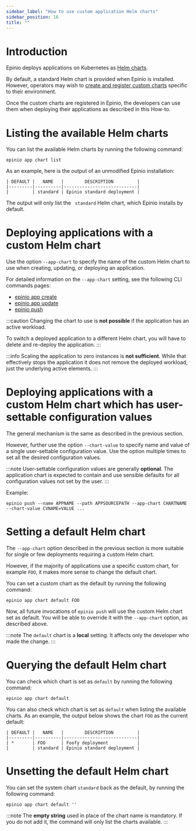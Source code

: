 ```yaml
---
sidebar_label: "How to use custom application Helm charts"
sidebar_position: 16
title: ""
---
```


<head>
  <link rel="canonical" href="https://docs.epinio.io/howtos/other/using_custom_appcharts"/>
</head>

# Introduction

Epinio deploys applications on Kubernetes as [Helm charts](https://helm.sh/).

By default, a standard Helm chart is provided when Epinio is installed.
However, operators may wish to [create and register custom charts](../customization/create_custom_appcharts.md) specific to their environment.

Once the custom charts are registered in Epinio, the developers can use them when deploying their
applications as described in this How-to.


# Listing the available Helm charts

You can list the available Helm charts by running the following command:

```
epinio app chart list
```

As an example, here is the output of an unmodified Epinio installation:

```
| DEFAULT |   NAME   |        DESCRIPTION         |
|---------|----------|----------------------------|
|         | standard | Epinio standard deployment |
```

The output will only list the ` standard` Helm chart, which Epinio installs by default.

# Deploying applications with a custom Helm chart

Use the option `--app-chart` to specify the name of the custom Helm chart to use when
creating, updating, or deploying an application.

For detailed information on the `--app-chart` setting, see the following CLI commands pages:

  - [epinio app create](../../references/commands/cli/app/epinio_app_create.md)
  - [epinio app update](../../references/commands/cli/app/epinio_app_update.md)
  - [epinio push](../../references/commands/cli/epinio_push.md)

:::caution
Changing the chart to use is __not possible__ if the application has an
active workload.

To switch a deployed application to a different Helm chart, you will have to
delete and re-deploy the application.
:::

:::info
Scaling the application to zero instances is __not sufficient__. While that effectively
stops the application it does not remove the deployed workload, just the underlying active
elements.
:::

# Deploying applications with a custom Helm chart which has user-settable configuration values

The general mechanism is the same as described in the previous section.

However, further use the option `--chart-value` to specify name and value of a single user-settable
configuration value. Use the option multiple times to set all the desired configuration values.

:::note
User-settable configuration values are generally __optional__. The application chart is expected to
contain and use sensible defaults for all configuration values not set by the user.
:::

Example:

```
epinio push --name APPNAME --path APPSOURCEPATH --app-chart CHARTNAME --chart-value CVNAME=VALUE ...
```

# Setting a default Helm chart

The `--app-chart` option described in the previous section is more suitable for
single or few deployments requiring a custom Helm chart.

However, if the majority of applications use a specific custom chart, for example `FOO`, it makes more sense to
change the default chart.

You can set a custom chart as the default by running the following command:

```
epinio app chart default FOO
```

Now, all future invocations of `epinio push` will use the custom Helm chart set as default.
You will be able to override it with the `--app-chart` option, as described above.

:::note
The `default` chart is a __local__ setting. It affects only the developer who made the change.
:::

# Querying the default Helm chart

You can check which chart is set as `default` by running the following command:

```
epinio app chart default
```

You can also check which chart is set as `default` when listing the available charts.
As an example, the output below shows the chart `FOO` as the current default:

```
| DEFAULT |   NAME   |        DESCRIPTION         |
|---------|----------|----------------------------|
| *       | FOO      | Foofy deployment           |
|         | standard | Epinio standard deployment |
```


# Unsetting the default Helm chart

You can set the system chart `standard` back as the default, by running the following command:

```
epinio app chart default ''
```

:::note
The __empty string__ used in place of the chart name is mandatory. If you do not add it,
the command will only list the charts available.
:::
